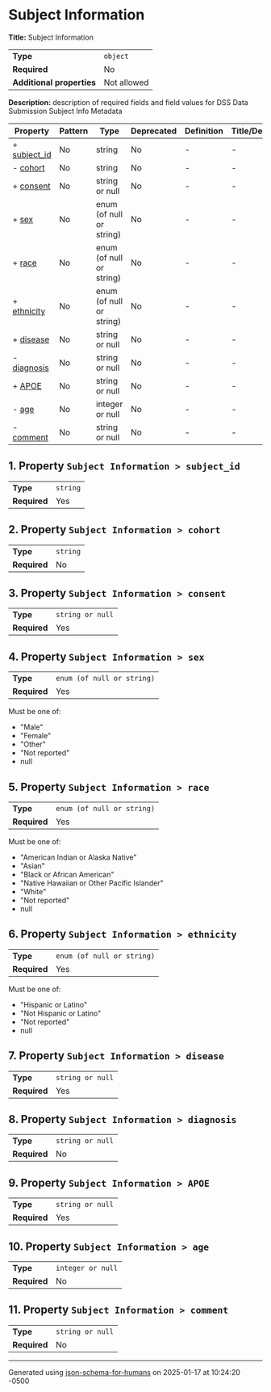 # Subject Information

**Title:** Subject Information

|                           |             |
| ------------------------- | ----------- |
| **Type**                  | `object`    |
| **Required**              | No          |
| **Additional properties** | Not allowed |

**Description:** description of required fields and field values for DSS Data Submission Subject Info Metadata

| Property                     | Pattern | Type                     | Deprecated | Definition | Title/Description |
| ---------------------------- | ------- | ------------------------ | ---------- | ---------- | ----------------- |
| + [subject_id](#subject_id ) | No      | string                   | No         | -          | -                 |
| - [cohort](#cohort )         | No      | string                   | No         | -          | -                 |
| + [consent](#consent )       | No      | string or null           | No         | -          | -                 |
| + [sex](#sex )               | No      | enum (of null or string) | No         | -          | -                 |
| + [race](#race )             | No      | enum (of null or string) | No         | -          | -                 |
| + [ethnicity](#ethnicity )   | No      | enum (of null or string) | No         | -          | -                 |
| + [disease](#disease )       | No      | string or null           | No         | -          | -                 |
| - [diagnosis](#diagnosis )   | No      | string or null           | No         | -          | -                 |
| + [APOE](#APOE )             | No      | string or null           | No         | -          | -                 |
| - [age](#age )               | No      | integer or null          | No         | -          | -                 |
| - [comment](#comment )       | No      | string or null           | No         | -          | -                 |

## <a name="subject_id"></a>1. Property `Subject Information > subject_id`

|              |          |
| ------------ | -------- |
| **Type**     | `string` |
| **Required** | Yes      |

## <a name="cohort"></a>2. Property `Subject Information > cohort`

|              |          |
| ------------ | -------- |
| **Type**     | `string` |
| **Required** | No       |

## <a name="consent"></a>3. Property `Subject Information > consent`

|              |                  |
| ------------ | ---------------- |
| **Type**     | `string or null` |
| **Required** | Yes              |

## <a name="sex"></a>4. Property `Subject Information > sex`

|              |                            |
| ------------ | -------------------------- |
| **Type**     | `enum (of null or string)` |
| **Required** | Yes                        |

Must be one of:
* "Male"
* "Female"
* "Other"
* "Not reported"
* null

## <a name="race"></a>5. Property `Subject Information > race`

|              |                            |
| ------------ | -------------------------- |
| **Type**     | `enum (of null or string)` |
| **Required** | Yes                        |

Must be one of:
* "American Indian or Alaska Native"
* "Asian"
* "Black or African American"
* "Native Hawaiian or Other Pacific Islander"
* "White"
* "Not reported"
* null

## <a name="ethnicity"></a>6. Property `Subject Information > ethnicity`

|              |                            |
| ------------ | -------------------------- |
| **Type**     | `enum (of null or string)` |
| **Required** | Yes                        |

Must be one of:
* "Hispanic or Latino"
* "Not Hispanic or Latino"
* "Not reported"
* null

## <a name="disease"></a>7. Property `Subject Information > disease`

|              |                  |
| ------------ | ---------------- |
| **Type**     | `string or null` |
| **Required** | Yes              |

## <a name="diagnosis"></a>8. Property `Subject Information > diagnosis`

|              |                  |
| ------------ | ---------------- |
| **Type**     | `string or null` |
| **Required** | No               |

## <a name="APOE"></a>9. Property `Subject Information > APOE`

|              |                  |
| ------------ | ---------------- |
| **Type**     | `string or null` |
| **Required** | Yes              |

## <a name="age"></a>10. Property `Subject Information > age`

|              |                   |
| ------------ | ----------------- |
| **Type**     | `integer or null` |
| **Required** | No                |

## <a name="comment"></a>11. Property `Subject Information > comment`

|              |                  |
| ------------ | ---------------- |
| **Type**     | `string or null` |
| **Required** | No               |

----------------------------------------------------------------------------------------------------------------------------
Generated using [json-schema-for-humans](https://github.com/coveooss/json-schema-for-humans) on 2025-01-17 at 10:24:20 -0500
